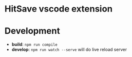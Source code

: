 # HitSave vscode extension

# Development

- **build**: `npm run compile`
- **develop**: `npm run watch --serve` will do live reload server
